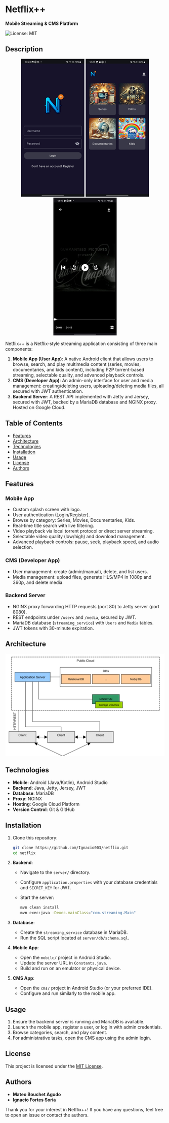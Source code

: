 # Netflix++

**Mobile Streaming & CMS Platform**

![License: MIT](https://img.shields.io/badge/License-MIT-green.svg)

## Description

<p align="center">
  <img src="screenshots/login.jpg" alt="Login Screen" width="200" />
  <img src="screenshots/main.jpg" alt="Main Screen" width="200" />
  <img src="screenshots/player.jpg" alt="Player Screen" width="200" />
</p>

Netflix++ is a Netflix-style streaming application consisting of three main components:

1. **Mobile App (User App)**: A native Android client that allows users to browse, search, and play multimedia content (series, movies, documentaries, and kids content), including P2P torrent-based streaming, selectable quality, and advanced playback controls.
2. **CMS (Developer App)**: An admin-only interface for user and media management: creating/deleting users, uploading/deleting media files, all secured with JWT authentication.
3. **Backend Server**: A REST API implemented with Jetty and Jersey, secured with JWT, backed by a MariaDB database and NGINX proxy. Hosted on Google Cloud.

## Table of Contents

* [Features](#features)
* [Architecture](#architecture)
* [Technologies](#technologies)
* [Installation](#installation)
* [Usage](#usage)
* [License](#license)
* [Authors](#authors)

## Features

### Mobile App

* Custom splash screen with logo.
* User authentication (Login/Register).
* Browse by category: Series, Movies, Documentaries, Kids.
* Real-time title search with live filtering.
* Video playback via local torrent protocol or direct server streaming.
* Selectable video quality (low/high) and download management.
* Advanced playback controls: pause, seek, playback speed, and audio selection.

### CMS (Developer App)

* User management: create (admin/manual), delete, and list users.
* Media management: upload files, generate HLS/MP4 in 1080p and 360p, and delete media.

### Backend Server

* NGINX proxy forwarding HTTP requests (port 80) to Jetty server (port 8080).
* REST endpoints under `/users` and `/media`, secured by JWT.
* MariaDB database (`streaming_service`) with `Users` and `Media` tables.
* JWT tokens with 30-minute expiration.

## Architecture

<p align="center">
  <img src="screenshots/Scheme.png" alt="Scheme" width="1000" />
</p>

## Technologies

* **Mobile**: Android (Java/Kotlin), Android Studio
* **Backend**: Java, Jetty, Jersey, JWT
* **Database**: MariaDB
* **Proxy**: NGINX
* **Hosting**: Google Cloud Platform
* **Version Control**: Git & GitHub

## Installation

1. Clone this repository:

   ```bash
   git clone https://github.com/Ignacio003/netflix.git
   cd netflix
   ```
2. **Backend**:

   * Navigate to the `server/` directory.
   * Configure `application.properties` with your database credentials and `SECRET_KEY` for JWT.
   * Start the server:

     ```bash
     mvn clean install
     mvn exec:java -Dexec.mainClass="com.streaming.Main"
     ```
3. **Database**:

   * Create the `streaming_service` database in MariaDB.
   * Run the SQL script located at `server/db/schema.sql`.
4. **Mobile App**:

   * Open the `mobile/` project in Android Studio.
   * Update the server URL in `Constants.java`.
   * Build and run on an emulator or physical device.
5. **CMS App**:

   * Open the `cms/` project in Android Studio (or your preferred IDE).
   * Configure and run similarly to the mobile app.

## Usage

1. Ensure the backend server is running and MariaDB is available.
2. Launch the mobile app, register a user, or log in with admin credentials.
3. Browse categories, search, and play content.
4. For administrative tasks, open the CMS app using the admin login.

## License

This project is licensed under the [MIT License](LICENSE).

## Authors

* **Mateo Bouchet Agudo**
* **Ignacio Fortes Soria**

Thank you for your interest in Netflix++! If you have any questions, feel free to open an issue or contact the authors.
